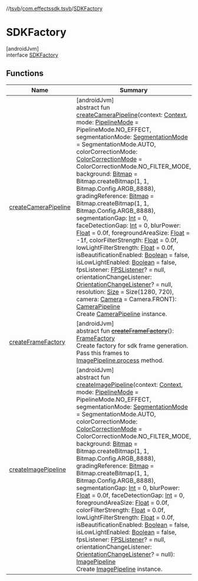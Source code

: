 //[tsvb](../../../index.md)/[com.effectssdk.tsvb](../index.md)/[SDKFactory](index.md)

# SDKFactory

[androidJvm]\
interface [SDKFactory](index.md)

## Functions

| Name | Summary |
|---|---|
| [createCameraPipeline](create-camera-pipeline.md) | [androidJvm]<br>abstract fun [createCameraPipeline](create-camera-pipeline.md)(context: [Context](https://developer.android.com/reference/kotlin/android/content/Context.html), mode: [PipelineMode](../../com.effectssdk.tsvb.pipeline/-pipeline-mode/index.md) = PipelineMode.NO_EFFECT, segmentationMode: [SegmentationMode](../../com.effectssdk.tsvb.pipeline/-segmentation-mode/index.md) = SegmentationMode.AUTO, colorCorrectionMode: [ColorCorrectionMode](../../com.effectssdk.tsvb.pipeline/-color-correction-mode/index.md) = ColorCorrectionMode.NO_FILTER_MODE, background: [Bitmap](https://developer.android.com/reference/kotlin/android/graphics/Bitmap.html) = Bitmap.createBitmap(1, 1, Bitmap.Config.ARGB_8888), gradingReference: [Bitmap](https://developer.android.com/reference/kotlin/android/graphics/Bitmap.html) = Bitmap.createBitmap(1, 1, Bitmap.Config.ARGB_8888), segmentationGap: [Int](https://kotlinlang.org/api/latest/jvm/stdlib/kotlin/-int/index.html) = 0, faceDetectionGap: [Int](https://kotlinlang.org/api/latest/jvm/stdlib/kotlin/-int/index.html) = 0, blurPower: [Float](https://kotlinlang.org/api/latest/jvm/stdlib/kotlin/-float/index.html) = 0.0f, foregroundAreaSize: [Float](https://kotlinlang.org/api/latest/jvm/stdlib/kotlin/-float/index.html) = -1f, colorFilterStrength: [Float](https://kotlinlang.org/api/latest/jvm/stdlib/kotlin/-float/index.html) = 0.0f, lowLightFilterStrength: [Float](https://kotlinlang.org/api/latest/jvm/stdlib/kotlin/-float/index.html) = 0.0f, isBeautificationEnabled: [Boolean](https://kotlinlang.org/api/latest/jvm/stdlib/kotlin/-boolean/index.html) = false, isLowLightEnabled: [Boolean](https://kotlinlang.org/api/latest/jvm/stdlib/kotlin/-boolean/index.html) = false, fpsListener: [FPSListener](../-f-p-s-listener/index.md)? = null, orientationChangeListener: [OrientationChangeListener](../../com.effectssdk.tsvb.pipeline/-orientation-change-listener/index.md)? = null, resolution: [Size](https://developer.android.com/reference/kotlin/android/util/Size.html) = Size(1280, 720), camera: [Camera](../-camera/index.md) = Camera.FRONT): [CameraPipeline](../../com.effectssdk.tsvb.pipeline/-camera-pipeline/index.md)<br>Create [CameraPipeline](../../com.effectssdk.tsvb.pipeline/-camera-pipeline/index.md) instance. |
| [createFrameFactory](create-frame-factory.md) | [androidJvm]<br>abstract fun [~~createFrameFactory~~](create-frame-factory.md)(): [FrameFactory](../../com.effectssdk.tsvb.frame.factory/-frame-factory/index.md)<br>Create factory for sdk frame generation. Pass this frames to [ImagePipeline.process](../../com.effectssdk.tsvb.pipeline/-image-pipeline/process.md) method. |
| [createImagePipeline](create-image-pipeline.md) | [androidJvm]<br>abstract fun [createImagePipeline](create-image-pipeline.md)(context: [Context](https://developer.android.com/reference/kotlin/android/content/Context.html), mode: [PipelineMode](../../com.effectssdk.tsvb.pipeline/-pipeline-mode/index.md) = PipelineMode.NO_EFFECT, segmentationMode: [SegmentationMode](../../com.effectssdk.tsvb.pipeline/-segmentation-mode/index.md) = SegmentationMode.AUTO, colorCorrectionMode: [ColorCorrectionMode](../../com.effectssdk.tsvb.pipeline/-color-correction-mode/index.md) = ColorCorrectionMode.NO_FILTER_MODE, background: [Bitmap](https://developer.android.com/reference/kotlin/android/graphics/Bitmap.html) = Bitmap.createBitmap(1, 1, Bitmap.Config.ARGB_8888), gradingReference: [Bitmap](https://developer.android.com/reference/kotlin/android/graphics/Bitmap.html) = Bitmap.createBitmap(1, 1, Bitmap.Config.ARGB_8888), segmentationGap: [Int](https://kotlinlang.org/api/latest/jvm/stdlib/kotlin/-int/index.html) = 0, blurPower: [Float](https://kotlinlang.org/api/latest/jvm/stdlib/kotlin/-float/index.html) = 0.0f, faceDetectionGap: [Int](https://kotlinlang.org/api/latest/jvm/stdlib/kotlin/-int/index.html) = 0, foregroundAreaSize: [Float](https://kotlinlang.org/api/latest/jvm/stdlib/kotlin/-float/index.html) = 0.0f, colorFilterStrength: [Float](https://kotlinlang.org/api/latest/jvm/stdlib/kotlin/-float/index.html) = 0.0f, lowLightFilterStrength: [Float](https://kotlinlang.org/api/latest/jvm/stdlib/kotlin/-float/index.html) = 0.0f, isBeautificationEnabled: [Boolean](https://kotlinlang.org/api/latest/jvm/stdlib/kotlin/-boolean/index.html) = false, isLowLightEnabled: [Boolean](https://kotlinlang.org/api/latest/jvm/stdlib/kotlin/-boolean/index.html) = false, fpsListener: [FPSListener](../-f-p-s-listener/index.md)? = null, orientationChangeListener: [OrientationChangeListener](../../com.effectssdk.tsvb.pipeline/-orientation-change-listener/index.md)? = null): [ImagePipeline](../../com.effectssdk.tsvb.pipeline/-image-pipeline/index.md)<br>Create [ImagePipeline](../../com.effectssdk.tsvb.pipeline/-image-pipeline/index.md) instance. |
